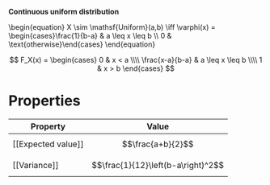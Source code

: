 **Continuous uniform distribution**

\begin{equation}
X \sim \mathsf{Uniform}(a,b) \iff \varphi(x) = \begin{cases}\frac{1}{b-a} & a \leq x \leq b \\\\ 0 & \text{otherwise}\end{cases}
\end{equation}

$$
F_X(x) = \begin{cases} 0 & x < a \\\\ \frac{x-a}{b-a} & a \leq x \leq b \\\\ 1 & x > b \end{cases}
$$


# Properties

|Property|Value|
|--------|-----|
|[[Expected value]]|$$\frac{a+b}{2}$$|
|[[Variance]]|$$\frac{1}{12}\left(b-a\right)^2$$|